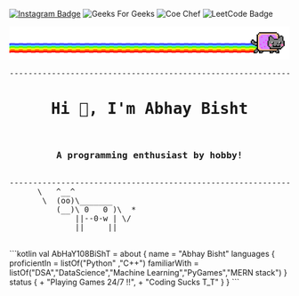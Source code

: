 [![Instagram Badge](https://img.shields.io/badge/Instagram-E4405F?style=for-the-badge&logo=instagram&logoColor=white)](https://www.instagram.com/gvt_starlord/?hl=en)
![Geeks For Geeks](https://img.shields.io/badge/GeeksforGeeks-298D46?style=for-the-badge&logo=geeksforgeeks&logoColor=white)
![Coe Chef](https://img.shields.io/badge/-CodeChef-5B4638?style=for-the-badge&logo=CodeChef&logoColor=white)
![LeetCode Badge](https://img.shields.io/badge/-LeetCode-FFA116?style=for-the-badge&logo=LeetCode&logoColor=black)

![image](https://raw.githubusercontent.com/AbHaY108BiShT/AbHaY108BiShT/main/meow.gif)
<pre>
--------------------------------------------------------------------------------------------------------------------------------
<h1 align="center">Hi 👋, I'm Abhay Bisht</h1>
<h3 align="center">A programming enthusiast by hobby!</h3>
--------------------------------------------------------------------------------------------------------------------------------
      \   ^__^
       \  (oo)\_______
          (__)\ 0   0 )\  *
              ||--0-w | \/
              ||     ||
</pre>
<br>
```kotlin
val AbHaY108BiShT = about {
    name = "Abhay Bisht"
    languages {
        proficientIn = listOf("Python" ,"C++")
        familiarWith = listOf("DSA","DataScience","Machine Learning","PyGames","MERN stack")
    }
    status {
        + "Playing Games 24/7 !!",
        + "Coding Sucks T_T"
    }
}
```
